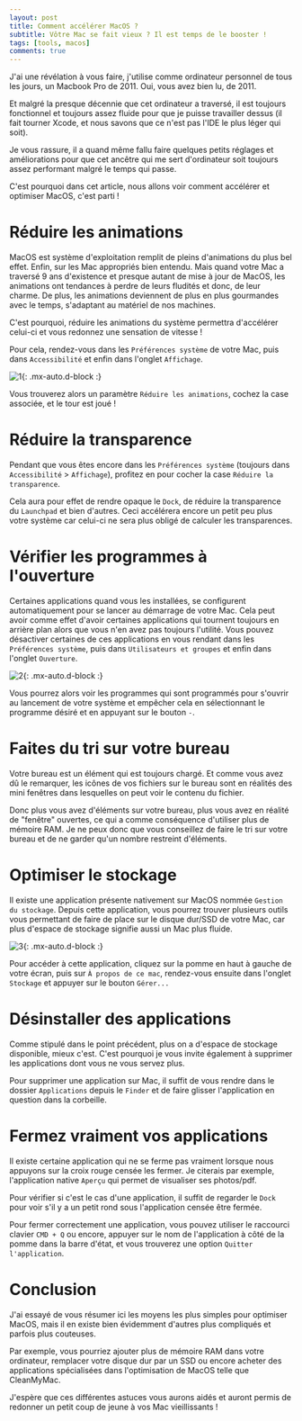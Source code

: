 ```yaml
---
layout: post
title: Comment accélérer MacOS ?
subtitle: Vôtre Mac se fait vieux ? Il est temps de le booster !
tags: [tools, macos]
comments: true
---
```


J'ai une révélation à vous faire, j'utilise comme ordinateur personnel de tous les jours, un Macbook Pro de 2011. Oui, vous avez bien lu, de 2011.

Et malgré la presque décennie que cet ordinateur a traversé, il est toujours fonctionnel et toujours assez fluide pour que je puisse travailler dessus (il fait tourner Xcode, et nous savons que ce n'est pas l'IDE le plus léger qui soit).

Je vous rassure, il a quand même fallu faire quelques petits réglages et améliorations pour que cet ancêtre qui me sert d'ordinateur soit toujours assez performant malgré le temps qui passe.

C'est pourquoi dans cet article, nous allons voir comment accélérer et optimiser MacOS, c'est parti !


# Réduire les animations


MacOS est système d'exploitation remplit de pleins d'animations du plus bel effet. Enfin, sur les Mac appropriés bien entendu. Mais quand votre Mac a traversé 9 ans d'existence et presque autant de mise à jour de MacOS, les animations ont tendances à perdre de leurs fludités et donc, de leur charme. De plus, les animations deviennent de plus en plus gourmandes avec le temps, s'adaptant au matériel de nos machines.

C'est pourquoi, réduire les animations du système permettra d'accélérer celui-ci et vous redonnez une sensation de vitesse !

Pour cela, rendez-vous dans les `Préférences système` de votre Mac, puis dans `Accessibilité` et enfin dans l'onglet `Affichage`.


![1](https://raw.githubusercontent.com/sonnyfournier/blog/master/assets/img/speed-up-macos/1.png){: .mx-auto.d-block :}


Vous trouverez alors un paramètre `Réduire les animations`, cochez la case associée, et le tour est joué !


# Réduire la transparence


Pendant que vous êtes encore dans les `Préférences système` (toujours dans `Accessibilité` > `Affichage`), profitez en pour cocher la case `Réduire la transparence`.

Cela aura pour effet de rendre opaque le `Dock`, de réduire la transparence du `Launchpad` et bien d'autres. Ceci accélérera encore un petit peu plus votre système car celui-ci ne sera plus obligé de calculer les transparences.


# Vérifier les programmes à l'ouverture


Certaines applications quand vous les installées, se configurent automatiquement pour se lancer au démarrage de votre Mac. Cela peut avoir comme effet d'avoir certaines applications qui tournent toujours en arrière plan alors que vous n'en avez pas toujours l'utilité. Vous pouvez désactiver certaines de ces applications en vous rendant dans les `Préférences système`, puis dans `Utilisateurs et groupes` et enfin dans l'onglet `Ouverture`.


![2](https://raw.githubusercontent.com/sonnyfournier/blog/master/assets/img/speed-up-macos/2.png){: .mx-auto.d-block :}


Vous pourrez alors voir les programmes qui sont programmés pour s'ouvrir au lancement de votre système et empêcher cela en sélectionnant le programme désiré et en appuyant sur le bouton `-`.


# Faites du tri sur votre bureau


Votre bureau est un élément qui est toujours chargé. Et comme vous avez dû le remarquer, les icônes de vos fichiers sur le bureau sont en réalités des mini fenêtres dans lesquelles on peut voir le contenu du fichier.

Donc plus vous avez d'éléments sur votre bureau, plus vous avez en réalité de "fenêtre" ouvertes, ce qui a comme conséquence d'utiliser plus de mémoire RAM. Je ne peux donc que vous conseillez de faire le tri sur votre bureau et de ne garder qu'un nombre restreint d'éléments.


# Optimiser le stockage


Il existe une application présente nativement sur MacOS nommée `Gestion du stockage`. Depuis cette application, vous pourrez trouver plusieurs outils vous permettant de faire de place sur le disque dur/SSD de votre Mac, car plus d'espace de stockage signifie aussi un Mac plus fluide.


![3](https://raw.githubusercontent.com/sonnyfournier/blog/master/assets/img/speed-up-macos/3.png){: .mx-auto.d-block :}


Pour accéder à cette application, cliquez sur la pomme en haut à gauche de votre écran, puis sur `À propos de ce mac`, rendez-vous ensuite dans l'onglet `Stockage` et appuyer sur le bouton `Gérer...`


# Désinstaller des applications


Comme stipulé dans le point précédent, plus on a d'espace de stockage disponible, mieux c'est. C'est pourquoi je vous invite également à supprimer les applications dont vous ne vous servez plus.

Pour supprimer une application sur Mac, il suffit de vous rendre dans le dossier `Applications` depuis le `Finder` et de faire glisser l'application en question dans la corbeille.


# Fermez vraiment vos applications


Il existe certaine application qui ne se ferme pas vraiment lorsque nous appuyons sur la croix rouge censée les fermer. Je citerais par exemple, l'application native `Aperçu` qui permet de visualiser ses photos/pdf.

Pour vérifier si c'est le cas d'une application, il suffit de regarder le `Dock` pour voir s'il y a un petit rond sous l'application censée être fermée.

Pour fermer correctement une application, vous pouvez utiliser le raccourci clavier `CMD + Q` ou encore, appuyer sur le nom de l'application à côté de la pomme dans la barre d'état, et vous trouverez une option `Quitter l'application`.


# Conclusion


J'ai essayé de vous résumer ici les moyens les plus simples pour optimiser MacOS, mais il en existe bien évidemment d'autres plus compliqués et parfois plus couteuses. 

Par exemple, vous pourriez ajouter plus de mémoire RAM dans votre ordinateur, remplacer votre disque dur par un SSD ou encore acheter des applications spécialisées dans l'optimisation de MacOS telle que CleanMyMac.

J'espère que ces différentes astuces vous aurons aidés et auront permis de redonner un petit coup de jeune à vos Mac vieillissants !